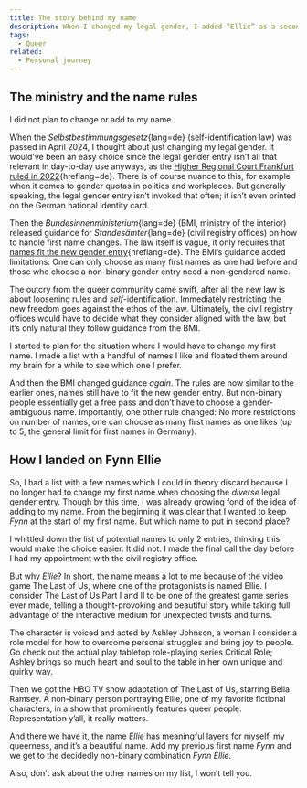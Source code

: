 ```yaml
---
title: The story behind my name
description: When I changed my legal gender, I added “Ellie” as a second first name. This is the story behind my new name.
tags:
  - Queer
related:
  - Personal journey
---
```


## The ministry and the name rules

I did not plan to change or add to my name.

When the _Selbstbestimmungsgesetz_{lang=de} (self-identification law) was passed in April 2024, I thought about just changing my legal gender. It would’ve been an easy choice since the legal gender entry isn’t all that relevant in day-to-day use anyways, as the [Higher Regional Court Frankfurt ruled in 2022](https://www.lareda.hessenrecht.hessen.de/bshe/document/LARE220003034){hreflang=de}. There is of course nuance to this, for example when it comes to gender quotas in politics and workplaces. But generally speaking, the legal gender entry isn’t invoked that often; it isn’t even printed on the German national identity card.

Then the _Bundesinnenministerium_{lang=de} (BMI, ministry of the interior) released guidance for _Standesämter_{lang=de} (civil registry offices) on how to handle first name changes. The law itself is vague, it only requires that [names fit the new gender entry](https://www.gesetze-im-internet.de/sbgg/__2.html){hreflang=de}. The BMI’s guidance added limitations: One can only choose as many first names as one had before and those who choose a non-binary gender entry need a non-gendered name.

The outcry from the queer community came swift, after all the new law is about loosening rules and _self_-identification. Immediately restricting the new freedom goes against the ethos of the law. Ultimately, the civil registry offices would have to decide what they consider aligned with the law, but it’s only natural they follow guidance from the BMI.

I started to plan for the situation where I would have to change my first name. I made a list with a handful of names I like and floated them around my brain for a while to see which one I prefer.

And then the BMI changed guidance _again_. The rules are now similar to the earlier ones, names still have to fit the new gender entry. But non-binary people essentially get a free pass and don’t have to choose a gender-ambiguous name. Importantly, one other rule changed: No more restrictions on number of names, one can choose as many first names as one likes (up to 5, the general limit for first names in Germany).

## How I landed on Fynn Ellie

So, I had a list with a few names which I could in theory discard because I no longer had to change my first name when choosing the _diverse_ legal gender entry. Though by this time, I was already growing fond of the idea of adding to my name. From the beginning it was clear that I wanted to keep _Fynn_ at the start of my first name. But which name to put in second place?

I whittled down the list of potential names to only 2 entries, thinking this would make the choice easier. It did not. I made the final call the day before I had my appointment with the civil registry office.

But why _Ellie_? In short, the name means a lot to me because of the video game The Last of Us, where one of the protagonists is named Ellie. I consider The Last of Us Part I and II to be one of the greatest game series ever made, telling a thought-provoking and beautiful story while taking full advantage of the interactive medium for unexpected twists and turns.

The character is voiced and acted by Ashley Johnson, a woman I consider a role model for how to overcome personal struggles and bring joy to people. Go check out the actual play tabletop role-playing series Critical Role; Ashley brings so much heart and soul to the table in her own unique and quirky way.

Then we got the HBO TV show adaptation of The Last of Us, starring Bella Ramsey. A non-binary person portraying Ellie, one of my favorite fictional characters, in a show that prominently features queer people. Representation y’all, it really matters.

And there we have it, the name _Ellie_ has meaningful layers for myself, my queerness, and it’s a beautiful name. Add my previous first name _Fynn_ and we get to the decidedly non-binary combination _Fynn Ellie_.

Also, don’t ask about the other names on my list, I won’t tell you.
